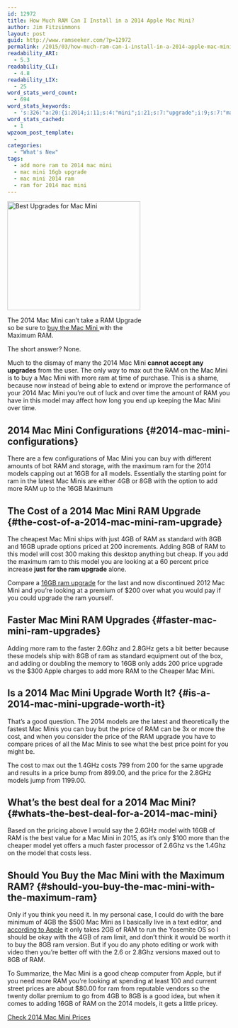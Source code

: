 ```yaml
---
id: 12972
title: How Much RAM Can I Install in a 2014 Apple Mac Mini?
author: Jim Fitzsimmons
layout: post
guid: http://www.ramseeker.com/?p=12972
permalink: /2015/03/how-much-ram-can-i-install-in-a-2014-apple-mac-mini/
readability_ARI:
  - 5.3
readability_CLI:
  - 4.8
readability_LIX:
  - 25
word_stats_word_count:
  - 694
word_stats_keywords:
  - 's:326:"a:20:{i:2014;i:11;s:4:"mini";i:21;s:7:"upgrade";i:9;s:7:"maximum";i:5;s:4:"time";i:3;s:5:"model";i:6;s:6:"models";i:6;s:4:"16gb";i:7;s:5:"minis";i:3;s:4:"cost";i:4;s:6:"adding";i:4;s:7:"looking";i:3;s:5:"price";i:7;s:6:"faster";i:3;s:4:"6ghz";i:3;s:4:"8ghz";i:3;s:5:"apple";i:3;s:4:"good";i:3;s:6:"prices";i:3;s:4:"best";i:3;}";'
word_stats_cached:
  - 1
wpzoom_post_template:
  - 
categories:
  - "What's New"
tags:
  - add more ram to 2014 mac mini
  - mac mini 16gb upgrade
  - mac mini 2014 ram
  - ram for 2014 mac mini
---
```

<div id="attachment_12960" style="width: 310px" class="wp-caption alignleft">
  <a href="http://www.amazon.com/gp/product/B00746X7G2/ref=as_li_tl?ie=UTF8&camp=1789&creative=390957&creativeASIN=B00746X7G2&linkCode=as2&tag=ramseeker-20&linkId=WGPM4GDZCFTYX5UY"><img src="http://www.ramseeker.com/wp-content/uploads/2015/03/Screenshot-2015-03-26-at-4.17.21-PM-300x246.png" alt="Best Upgrades for Mac Mini" width="300" height="246" class="size-medium wp-image-12960" /></a>
  
  <p class="wp-caption-text">
    The 2014 Mac Mini can&#8217;t take a RAM Upgrade so be sure to <a href="http://www.amazon.com/gp/product/B00746XJLK/ref=as_li_tl?ie=UTF8&#038;camp=1789&#038;creative=390957&#038;creativeASIN=B00746XJLK&#038;linkCode=as2&#038;tag=ramseeker-20&#038;linkId=OSC3RLAR5UQ3O5N6">buy the Mac Mini </a>with the Maximum RAM.
  </p>
</div>

  
The short answer? None. 

Much to the dismay of many the 2014 Mac Mini **cannot accept any upgrades** from the user. The only way to max out the RAM on the Mac Mini is to buy a Mac Mini with more ram at time of purchase. This is a shame, because now instead of being able to extend or improve the performance of your 2014 Mac Mini you’re out of luck and over time the amount of RAM you have in this model may affect how long you end up keeping the Mac Mini over time. 

<!--more-->

## 2014 Mac Mini Configurations {#2014-mac-mini-configurations}

<div id="asa-82259ab4ad9b62e011423f15c5787b2e" class="asa_async_container asa_async_container_default">
</div>



There are a few configurations of Mac Mini you can buy with different amounts of bot RAM and storage, with the maximum ram for the 2014 models capping out at 16GB for all models. Essentially the starting point for ram in the latest Mac Minis are either 4GB or 8GB with the option to add more RAM up to the 16GB Maximum 

## The Cost of a 2014 Mac Mini RAM Upgrade {#the-cost-of-a-2014-mac-mini-ram-upgrade}

The cheapest Mac Mini ships with just 4GB of RAM as standard with 8GB and 16GB uprade options priced at 200 increments. Adding 8GB of RAM to this model will cost 300 making this desktop anything but cheap. If you add the maximum ram to this model you are looking at a 60 percent price increase **just for the ram upgrade** alone.

Compare a [16GB ram upgrade][1] for the last and now discontinued 2012 Mac Mini and you’re looking at a premium of $200 over what you would pay if you could upgrade the ram yourself. 

## Faster Mac Mini RAM Upgrades {#faster-mac-mini-ram-upgrades}

Adding more ram to the faster 2.6Ghz and 2.8GHz gets a bit better because these models ship with 8GB of ram as standard equipment out of the box, and adding or doubling the memory to 16GB only adds 200 price upgrade vs the $300 Apple charges to add more RAM to the Cheaper Mac Mini. 

## Is a 2014 Mac Mini Upgrade Worth It? {#is-a-2014-mac-mini-upgrade-worth-it}

That’s a good question. The 2014 models are the latest and theoretically the fastest Mac Minis you can buy but the price of RAM can be 3x or more the cost, and when you consider the price of the RAM upgrade you have to compare prices of all the Mac Minis to see what the best price point for you might be. 

The cost to max out the 1.4GHz costs 799 from 200 for the same upgrade and results in a price bump from 899.00, and the price for the 2.8GHz models jump from 1199.00. 

## What’s the best deal for a 2014 Mac Mini? {#whats-the-best-deal-for-a-2014-mac-mini}

Based on the pricing above I would say the 2.6GHz model with 16GB of RAM is the best value for a Mac Mini in 2015, as it’s only $100 more than the cheaper model yet offers a much faster processor of 2.6Ghz vs the 1.4Ghz on the model that costs less. 

## Should You Buy the Mac Mini with the Maximum RAM? {#should-you-buy-the-mac-mini-with-the-maximum-ram}

Only if you think you need it. In my personal case, I could do with the bare minimum of 4GB the $500 Mac Mini as I basically live in a text editor, and [according to Apple][2] it only takes 2GB of RAM to run the Yosemite OS so I should be okay with the 4GB of ram limit, and don’t think it would be worth it to buy the 8GB ram version. But if you do any photo editing or work with video then you’re better off with the 2.6 or 2.8Ghz versions maxed out to 8GB of RAM. 

To Summarize, the Mac Mini is a good cheap computer from Apple, but if you need more RAM you’re looking at spending at least 100 and current street prices are about $80.00 for ram from reputable vendors so the twenty dollar premium to go from 4GB to 8GB is a good idea, but when it comes to adding 16GB of RAM on the 2014 models, it gets a little pricey. 

<a target="_blank" href="http://www.amazon.com/s/?_encoding=UTF8&camp=1789&creative=390957&field-keywords=mac%20mini&linkCode=ur2&tag=ramseeker-20&url=search-alias%3Delectronics&linkId=72WZHDFMXBR3VQF5">Check 2014 Mac Mini Prices</a><img src="https://ir-na.amazon-adsystem.com/e/ir?t=ramseeker-20&l=ur2&o=1" width="1" height="1" border="0" alt="" />

 [1]: http://www.amazon.com/gp/product/B008LTBJFW/ref=as_li_tl?ie=UTF8&camp=1789&creative=390957&creativeASIN=B008LTBJFW&linkCode=as2&tag=ramseeker-20&linkId=VOZI6CXS4UHC6YVB
 [2]: https://www.apple.com/osx/how-to-upgrade/